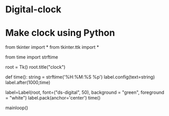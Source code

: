 # Digital-clock

# Make clock using Python
from tkinter import *
from tkinter.ttk import *

from time import strftime

root = Tk()
root.title("clock")

def time():
    string = strftime('%H:%M:%S %p') 
    label.config(text=string)
    label.after(1000,time)

label=Label(root, font=("ds-digital", 50), background = "green", foreground = "white")
label.pack(anchor='center')
time()

mainloop()
